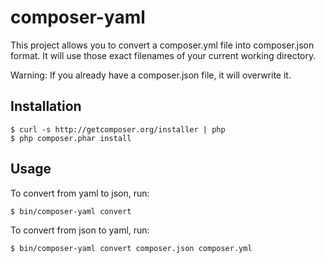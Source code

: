 # composer-yaml

This project allows you to convert a composer.yml file into composer.json
format. It will use those exact filenames of your current working directory.

Warning: If you already have a composer.json file, it will overwrite it.

## Installation

    $ curl -s http://getcomposer.org/installer | php
    $ php composer.phar install

## Usage

To convert from yaml to json, run:

    $ bin/composer-yaml convert

To convert from json to yaml, run:

    $ bin/composer-yaml convert composer.json composer.yml
